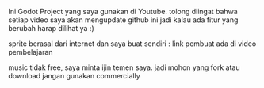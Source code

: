 Ini Godot Project yang saya gunakan di Youtube.
tolong diingat bahwa setiap video saya akan mengupdate github ini jadi kalau ada fitur yang berubah harap dilihat ya :)

sprite berasal dari internet dan saya buat sendiri : 
link pembuat ada di video pembelajaran

music tidak free, saya minta ijin temen saya. jadi mohon yang fork atau download jangan gunakan commercially

